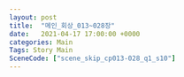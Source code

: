 ```yaml
---
layout: post
title:  "메인_회상_013~028장"
date:   2021-04-17 17:00:00 +0000
categories: Main
Tags: Story Main
SceneCode: ["scene_skip_cp013-028_q1_s10"]
---
```

